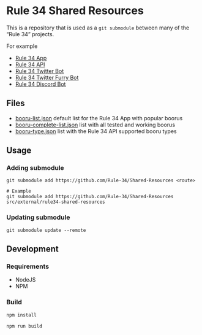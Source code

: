 # Rule 34 Shared Resources

This is a repository that is used as a `git submodule` between many of the “Rule 34” projects.

For example

- [Rule 34 App](https://redirect.r34.app/github)
- [Rule 34 API](https://redirect.r34.app/github/api)
- [Rule 34 Twitter Bot](https://redirect.r34.app/twitter/bot)
- [Rule 34 Twitter Furry Bot](https://redirect.r34.app/twitter/furbot)
- [Rule 34 Discord Bot](https://redirect.r34.app/discord)

## Files

- [booru-list.json](src/default-booru-list.json) default list for the Rule 34 App with popular boorus
- [booru-complete-list.json](src/supported-booru-list.json) list with all tested and working boorus
- [booru-type.json](src/booru-type-list.json) list with the Rule 34 API supported booru types

## Usage

### Adding submodule

```shell
git submodule add https://github.com/Rule-34/Shared-Resources <route>

# Example
git submodule add https://github.com/Rule-34/Shared-Resources src/external/rule34-shared-resources
```

### Updating submodule

```shell
git submodule update --remote
```

## Development

### Requirements

- NodeJS
- NPM

### Build

```sh
npm install

npm run build
```
